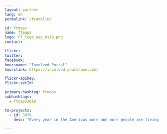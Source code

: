 ```yaml
---
layout: partner
lang: en
permalink: /franklin/

id: ftmaps
name: ftmaps
logo: FT_logo_neg_0119.png
contact:

flickr:
twitter:
facebook:
hoursname: "Involved Portal"
hourslink: https://involved.yourcause.com/

flickr-apikey:
flickr-setId:

primary-hashtag: ftmaps
subhashtags:
  - ftmaps2019

tm-projects:
  - id: 3976
    desc: "Every year in the Americas more and more people are living in conditions of vulnerability to natural hazards and climate change. To help reduce disaster risk and enhance community resilience in the region Red Cross GIS team members will be traveling to some of these locations to train local staff and volunteers how to capture GIS data using the OpenStreetMap platform. There is currently very little data for these areas and there is a strong need for a more detailed basemap data (buildings, roads, land features, rivers) to assist with program operations and decision making."

---
```

